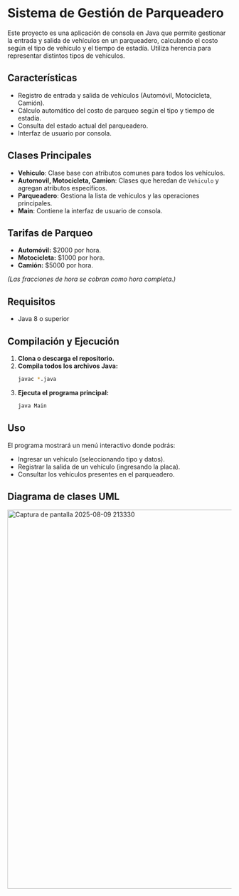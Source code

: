 # Sistema de Gestión de Parqueadero

Este proyecto es una aplicación de consola en Java que permite gestionar la entrada y salida de vehículos en un parqueadero, calculando el costo según el tipo de vehículo y el tiempo de estadía. Utiliza herencia para representar distintos tipos de vehículos.

## Características

- Registro de entrada y salida de vehículos (Automóvil, Motocicleta, Camión).
- Cálculo automático del costo de parqueo según el tipo y tiempo de estadía.
- Consulta del estado actual del parqueadero.
- Interfaz de usuario por consola.

## Clases Principales

- **Vehiculo**: Clase base con atributos comunes para todos los vehículos.
- **Automovil, Motocicleta, Camion**: Clases que heredan de `Vehiculo` y agregan atributos específicos.
- **Parqueadero**: Gestiona la lista de vehículos y las operaciones principales.
- **Main**: Contiene la interfaz de usuario de consola.

## Tarifas de Parqueo

- **Automóvil:** $2000 por hora.
- **Motocicleta:** $1000 por hora.
- **Camión:** $5000 por hora.

*(Las fracciones de hora se cobran como hora completa.)*

## Requisitos

- Java 8 o superior

## Compilación y Ejecución

1. **Clona o descarga el repositorio.**
2. **Compila todos los archivos Java:**
   ```bash
   javac *.java
   ```
3. **Ejecuta el programa principal:**
   ```bash
   java Main
   ```

## Uso

El programa mostrará un menú interactivo donde podrás:
- Ingresar un vehículo (seleccionando tipo y datos).
- Registrar la salida de un vehículo (ingresando la placa).
- Consultar los vehículos presentes en el parqueadero.

## Diagrama de clases UML 
<img width="868" height="850" alt="Captura de pantalla 2025-08-09 213330" src="https://github.com/user-attachments/assets/41d6a58c-2528-48ab-8228-328ad8d8a30e" />


